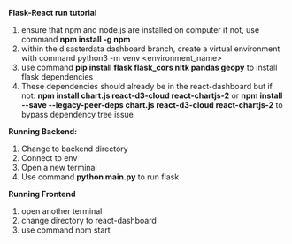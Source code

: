 **Flask-React run tutorial**
1. ensure that npm and node.js are installed on computer
   if not, use command **npm install -g npm**
2. within the disasterdata dashboard branch, create a virtual environment with command python3 -m venv <environment_name>
3. use command **pip install flask flask_cors nltk pandas geopy** to install flask dependencies
2. These dependencies should already be in the react-dashboard but if not:
	**npm install chart.js react-d3-cloud react-chartjs-2**
   	or **npm install --save --legacy-peer-deps chart.js react-d3-cloud react-chartjs-2** to bypass dependency tree issue

**Running Backend:**
1. Change to backend directory
2. Connect to env 
4. Open a new  terminal
5. Use command **python main.py** to run flask

**Running Frontend**
1. open another terminal
2. change directory to react-dashboard
3. use command npm start
